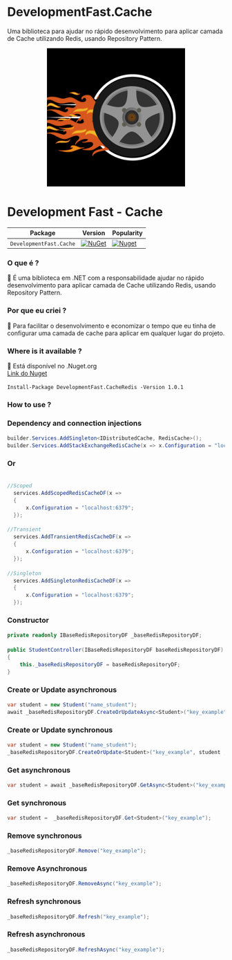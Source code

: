 # DevelopmentFast.Cache
Uma biblioteca para ajudar no rápido desenvolvimento para aplicar camada de Cache utilizando Redis, usando Repository Pattern.

<p align="center">
  <img src="https://github.com/ABNERMATHEUS/DevelopmentFast.Cache/blob/master/Logo.svg" width="320" alt="Logo" /></a>
</p>

# Development Fast - Cache


| Package |  Version | Popularity |
| ------- | ----- | ----- |
| `DevelopmentFast.Cache` | [![NuGet](https://img.shields.io/nuget/v/DevelopmentFast.CacheRedis.svg)](https://www.nuget.org/packages/DevelopmentFast.CacheRedis) | [![Nuget](https://img.shields.io/nuget/dt/DevelopmentFast.CacheRedis.svg)](https://www.nuget.org/packages/DevelopmentFast.CacheRedis) |

### O que é ?

<aside>
📌 É uma biblioteca em .NET com a responsabilidade ajudar no rápido desenvolvimento para aplicar camada de Cache utilizando Redis, usando Repository Pattern.
</aside>

### Por que eu criei ?

<aside>
📌 Para facilitar o desenvolvimento e economizar o tempo que eu tinha de configurar uma camada de cache para aplicar em qualquer lugar do projeto.

</aside>

### Where is it available ?

<aside>
📌 Está disponível no .Nuget.org
  
  <br/>
  <a href="https://www.nuget.org/packages/DevelopmentFast.CacheRedis">Link do Nuget</a>
    <br/>
  
  `Install-Package DevelopmentFast.CacheRedis -Version 1.0.1`
  
</aside>


### How to use ?


### Dependency and connection injections

```csharp
builder.Services.AddSingleton<IDistributedCache, RedisCache>();
builder.Services.AddStackExchangeRedisCache(x => x.Configuration = "localhost:6379");
```
### Or
```csharp

//Scoped
  services.AddScopedRedisCacheDF(x =>
  {
      x.Configuration = "localhost:6379";
  });

//Transient
  services.AddTransientRedisCacheDF(x =>
  {
      x.Configuration = "localhost:6379";
  });

//Singleton
  services.AddSingletonRedisCacheDF(x =>
  {
      x.Configuration = "localhost:6379";
  });
```


### Constructor

```csharp
private readonly IBaseRedisRepositoryDF _baseRedisRepositoryDF;

public StudentController(IBaseRedisRepositoryDF baseRedisRepositoryDF)
{
    this._baseRedisRepositoryDF = baseRedisRepositoryDF;
}
```

### Create or Update asynchronous

```csharp
var student = new Student("name_student");
await _baseRedisRepositoryDF.CreateOrUpdateAsync<Student>("key_example", student , TimeSpan.FromMinutes(1));
```

### Create or Update synchronous

```csharp
var student = new Student("name_student");
_baseRedisRepositoryDF.CreateOrUpdate<Student>("key_example", student , TimeSpan.FromMinutes(1));
```

### Get asynchronous

```csharp
var student = await _baseRedisRepositoryDF.GetAsync<Student>("key_example");
```

### Get synchronous

```csharp
var student =  _baseRedisRepositoryDF.Get<Student>("key_example");
```

### Remove synchronous

```csharp
_baseRedisRepositoryDF.Remove("key_example");
```

### Remove Asynchronous

```csharp
_baseRedisRepositoryDF.RemoveAsync("key_example");
```


### Refresh synchronous

```csharp
_baseRedisRepositoryDF.Refresh("key_example");
```

### Refresh asynchronous

```csharp
_baseRedisRepositoryDF.RefreshAsync("key_example");
```

